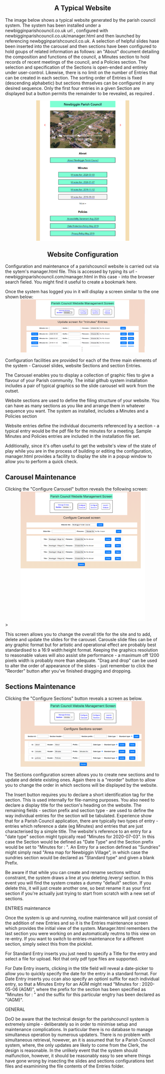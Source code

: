 
<h2 style = "text-align: center;">A Typical Website</h2>
<p>The image below shows a typical website generated by the parish council system. The system has been installed under a newbigginparishcouncil.co.uk url , configured with newbigginparishcouncil.co.uk/manager.html and then launched by referencing newbgginparishcouncil.co.uk.  A selection of helpful slides hase been inserted into the carousel and then sections have been configured to hold goups of related information as follows: an "About" document detailing the composition and functions of the council, a Minutes section to hold records of recent meetings of the council, and a Policies section.  The selection and specification of the Sections is open-ended and entirely under user-control.  Likewise, there is no limit on the number of Entries that can be created in each section. The sorting order of Entries is fixed (descending alphabetic) but sections thmselves can be configured in any desired sequence. Only the first four entries in a given Section are displayed but a button permits the remainder to be revealed, as required .</p>
<div  style="width: 60%; margin-left: auto; margin-right: auto; text-align: center;">
<img src="screens/screen1.png"> 
</div>
<div>
<h2 style = "text-align: center;">Website Configuration</h2>
</div>
<p>Configuration and maintenance of a parishcouncil website is carried out via the sytem's manager.html file. This is accessed by typing its url -  newbigginparishcouncil.com/manager.html in this case - into the browser search fieled. You might find it useful to create a bookmark here.
</p>
Once the system has logged you in it will display a screen similar to the one shown below:
<div  style="width: 80%; margin-left: auto; margin-right: auto; text-align: center;">
<img src="screens/screen2.png"> 
</div>
<p>
Configuration facilities are provided for each of the three main elements of the system  - Carousel slides, website Sections and section Entries. 
</p><p>
The Carousel enables you to display a collection of graphic files to give a flavour of your Parish community. The initial github system installation includes a pair of typical graphics so the slide carousel will work from the outset.
</p><p>
Website sections are used to define the filing structure of your website. You can have as many sections as you like and arrange them in whatever sequence you want. The system as installed, includes a Minutes and a Policies section
</p><p>
Website entries define the individual documents referenced by a section - a typical entry would be the pdf file for the minutes for a meeting. Sample Minutes and Policies entries are included in the installation file set.
</p><p>
Additionally, since it's often useful to get the website's view of the state of play while you are in the process of building or editing the configuration, manager.html provides a facility to display the site in a popup window to allow you to perform a quick check. 
</p>
<div>
<h2>Carousel Maintenance</h2>
</div>
Clicking the "Configure Carousel" button reveals the following screen:
<div  style="width:80%; margin-left: auto; margin-right: auto; text-align: center;">
<img src="screens/screen3.png"> 
</div>
><p>This screen allows you to change the overall title for the site and to add, delete and update the slides for the carousel. Carousle slide files can be of any graphic format but for artistic and operational effect are probably best standardised to a 16:9 width:height format. Keeping the graphics resolution to reasonable values will also assist site performance - a maximum off 1200 pixels width is probably more than adequate. "Drag and drop" can be used to alter the order of appearance of the slides - just remember to click the "Reorder" button after you've finished dragging and dropping.
</p>
<div>
<h2>Sections Maintenance</h2>
</div>
Clicking the "Configure Sections" button reveals a screen as below. 
<div  style="width:80%; margin-left: auto; margin-right: auto; text-align: center;">
<img src="screens/screen4.png"> 
</div>
<p>
The Sections configuration screen allows you to create new sections and to update and delete existing ones. Again there is a "reorder" button to allow you to change the order in which sections will be displayed by the website. 
</p><p>
The Insert button requires you to declare a short identification tag for the section. This is used internally for file-naming purposes. You also need to declare a display title for the section's heading on the website. The remaining fields - section prefix and section type - are used to define the way individual entries for the section will be tabulated. Experience show that for a Parish Council application, there are typically two types of entry - entries which reference a date (eg Minutes) and entries that are just characterised by a simple title. The website's reference to an entry for a "date type" section might typically read "Minutes for 2020-07-03". In this case the Section would be defined as "Date Type" and the Section prefix would be set to "Minutes for : ". An Entry for a section defined as "Sundries" might simply read "Area map for Newbiggin Village", in which case the sundries section would be declared as "Standard type" and given a blank Prefix.
</p><p>
Be aware if that while you can create and rename sections without constraint, the system draws a line at you deleting /every/ section. In this event you will find the system  creates a dummy "default" section. If you delete this, it will just create another one, so best rename it as your first section if you're actually just trying to start from scratch with a new set of sections.
</p>
ENTRIES maintenance

Once the system is up and running, routine maintenance will just consist of the addition of new Entries and so it is the Entries maintenance screen which provides the initial view of the system. Manager.html remembers the last section you were working on and automatically reutrns to this view on re-entry. If you want to switch to entries-maintenance for a different section, simply select this from the picklist.

For Standard Entry inserts you just need to specify a Title for the entry and select a file for upload. Not that only pdf type files are supported.

For Date Entry inserts, clicking in the title field will reveal a date-picker to allow you to quickly specify the date for the entry in a standard format. For Date Entry inserts you ccan also specify an optionl suffix for each individual entry, so that a Minutes Entry for an AGM might read "Minutes for : 2020-05-06 (AGM)", where the prefix for the section has been specified as "Minutes for : " and the suffix for this particular engtry has been declared as "(AGM)".

GENERAL

DoO be aware that the technical design for the parishcouncil system is extremely simple - deliberately so in order to minimise setup and maintenance complications. In particular there is no database to manage simultaneus operation by numerous updaters. There is no problem with simultaneous retrieval, however, an it is assumed that for a Parish Council system, where, the only updates are likely to come from the Clerk, the design is reasonable. In the unlikely event that the system should malfunction, however, it should be reasonably easy to see where things have gone wrong by insecting the slides and sections configurations text files and examinining the file contents of the Entries folder.


